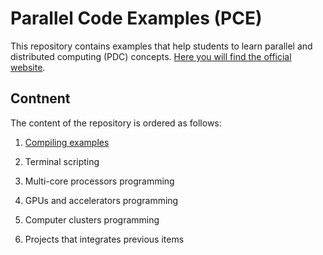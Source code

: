 # Parallel Code Examples (PCE)
This repository contains examples that help students to learn parallel and distributed computing (PDC) concepts. [Here you will find the official website](http://javierip.github.io/parallel-code-examples/).

## Contnent
The content of the repository is ordered as follows:

1. [Compiling examples](../blob/master/01-compiling/README.md)

2. Terminal scripting 

3. Multi-core processors programming 

4. GPUs and accelerators  programming 

5. Computer clusters  programming 

6. Projects that integrates previous items 

